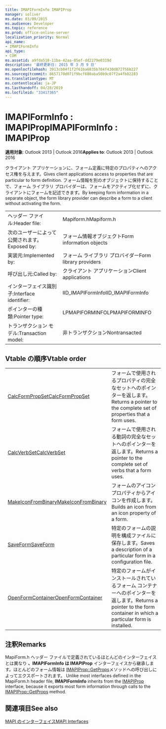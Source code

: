 ```yaml
---
title: IMAPIFormInfo IMAPIProp
manager: soliver
ms.date: 03/09/2015
ms.audience: Developer
ms.topic: reference
ms.prod: office-online-server
localization_priority: Normal
api_name:
- IMAPIFormInfo
api_type:
- COM
ms.assetid: a9fda518-11ba-42aa-85ef-dd2279e0319d
description: '最終更新日: 2015 年 3 月 9 日'
ms.openlocfilehash: 3913cb04f1f2f61ba6835b704f430d872756b227
ms.sourcegitcommit: 8657170d071f9bcf680aba50b9c07f2a4fb82283
ms.translationtype: MT
ms.contentlocale: ja-JP
ms.lasthandoff: 04/28/2019
ms.locfileid: "33417365"
---
```

# <a name="imapiforminfo--imapiprop"></a><span data-ttu-id="5d0c4-103">IMAPIFormInfo : IMAPIProp</span><span class="sxs-lookup"><span data-stu-id="5d0c4-103">IMAPIFormInfo : IMAPIProp</span></span>

  
  
<span data-ttu-id="5d0c4-104">**適用対象**: Outlook 2013 | Outlook 2016</span><span class="sxs-lookup"><span data-stu-id="5d0c4-104">**Applies to**: Outlook 2013 | Outlook 2016</span></span> 
  
<span data-ttu-id="5d0c4-105">クライアント アプリケーションに、フォーム定義に特定のプロパティへのアクセス権を与えます。</span><span class="sxs-lookup"><span data-stu-id="5d0c4-105">Gives client applications access to properties that are particular to form definition.</span></span> <span data-ttu-id="5d0c4-106">フォーム情報を別のオブジェクトに保持することで、フォーム ライブラリ プロバイダーは、フォームをアクティブ化せずに、クライアントにフォームを記述できます。</span><span class="sxs-lookup"><span data-stu-id="5d0c4-106">By keeping form information in a separate object, the form library provider can describe a form to a client without activating the form.</span></span>
  
|||
|:-----|:-----|
|<span data-ttu-id="5d0c4-107">ヘッダー ファイル:</span><span class="sxs-lookup"><span data-stu-id="5d0c4-107">Header file:</span></span>  <br/> |<span data-ttu-id="5d0c4-108">Mapiform.h</span><span class="sxs-lookup"><span data-stu-id="5d0c4-108">Mapiform.h</span></span>  <br/> |
|<span data-ttu-id="5d0c4-109">次のユーザーによって公開されます。</span><span class="sxs-lookup"><span data-stu-id="5d0c4-109">Exposed by:</span></span>  <br/> |<span data-ttu-id="5d0c4-110">フォーム情報オブジェクト</span><span class="sxs-lookup"><span data-stu-id="5d0c4-110">Form information objects</span></span>  <br/> |
|<span data-ttu-id="5d0c4-111">実装元:</span><span class="sxs-lookup"><span data-stu-id="5d0c4-111">Implemented by:</span></span>  <br/> |<span data-ttu-id="5d0c4-112">フォーム ライブラリ プロバイダー</span><span class="sxs-lookup"><span data-stu-id="5d0c4-112">Form library providers</span></span>  <br/> |
|<span data-ttu-id="5d0c4-113">呼び出し元:</span><span class="sxs-lookup"><span data-stu-id="5d0c4-113">Called by:</span></span>  <br/> |<span data-ttu-id="5d0c4-114">クライアント アプリケーション</span><span class="sxs-lookup"><span data-stu-id="5d0c4-114">Client applications</span></span>  <br/> |
|<span data-ttu-id="5d0c4-115">インターフェイス識別子:</span><span class="sxs-lookup"><span data-stu-id="5d0c4-115">Interface identifier:</span></span>  <br/> |<span data-ttu-id="5d0c4-116">IID_IMAPIFormInfo</span><span class="sxs-lookup"><span data-stu-id="5d0c4-116">IID_IMAPIFormInfo</span></span>  <br/> |
|<span data-ttu-id="5d0c4-117">ポインターの種類:</span><span class="sxs-lookup"><span data-stu-id="5d0c4-117">Pointer type:</span></span>  <br/> |<span data-ttu-id="5d0c4-118">LPMAPIFORMINFO</span><span class="sxs-lookup"><span data-stu-id="5d0c4-118">LPMAPIFORMINFO</span></span>  <br/> |
|<span data-ttu-id="5d0c4-119">トランザクション モデル:</span><span class="sxs-lookup"><span data-stu-id="5d0c4-119">Transaction model:</span></span>  <br/> |<span data-ttu-id="5d0c4-120">非トランザクション</span><span class="sxs-lookup"><span data-stu-id="5d0c4-120">Nontransacted</span></span>  <br/> |
   
## <a name="vtable-order"></a><span data-ttu-id="5d0c4-121">Vtable の順序</span><span class="sxs-lookup"><span data-stu-id="5d0c4-121">Vtable order</span></span>

|||
|:-----|:-----|
|[<span data-ttu-id="5d0c4-122">CalcFormPropSet</span><span class="sxs-lookup"><span data-stu-id="5d0c4-122">CalcFormPropSet</span></span>](imapiforminfo-calcformpropset.md) <br/> |<span data-ttu-id="5d0c4-123">フォームで使用されるプロパティの完全なセットへのポインターを返します。</span><span class="sxs-lookup"><span data-stu-id="5d0c4-123">Returns a pointer to the complete set of properties that a form uses.</span></span>  <br/> |
|[<span data-ttu-id="5d0c4-124">CalcVerbSet</span><span class="sxs-lookup"><span data-stu-id="5d0c4-124">CalcVerbSet</span></span>](imapiforminfo-calcverbset.md) <br/> |<span data-ttu-id="5d0c4-125">フォームで使用される動詞の完全なセットへのポインターを返します。</span><span class="sxs-lookup"><span data-stu-id="5d0c4-125">Returns a pointer to the complete set of verbs that a form uses.</span></span>  <br/> |
|[<span data-ttu-id="5d0c4-126">MakeIconFromBinary</span><span class="sxs-lookup"><span data-stu-id="5d0c4-126">MakeIconFromBinary</span></span>](imapiforminfo-makeiconfrombinary.md) <br/> |<span data-ttu-id="5d0c4-127">フォームのアイコン プロパティからアイコンを作成します。</span><span class="sxs-lookup"><span data-stu-id="5d0c4-127">Builds an icon from an icon property of a form.</span></span>  <br/> |
|[<span data-ttu-id="5d0c4-128">SaveForm</span><span class="sxs-lookup"><span data-stu-id="5d0c4-128">SaveForm</span></span>](imapiforminfo-saveform.md) <br/> |<span data-ttu-id="5d0c4-129">特定のフォームの説明を構成ファイルに保存します。</span><span class="sxs-lookup"><span data-stu-id="5d0c4-129">Saves a description of a particular form in a configuration file.</span></span>  <br/> |
|[<span data-ttu-id="5d0c4-130">OpenFormContainer</span><span class="sxs-lookup"><span data-stu-id="5d0c4-130">OpenFormContainer</span></span>](imapiforminfo-openformcontainer.md) <br/> |<span data-ttu-id="5d0c4-131">特定のフォームがインストールされているフォーム コンテナーへのポインターを返します。</span><span class="sxs-lookup"><span data-stu-id="5d0c4-131">Returns a pointer to the form container in which a particular form is installed.</span></span>  <br/> |
   
## <a name="remarks"></a><span data-ttu-id="5d0c4-132">注釈</span><span class="sxs-lookup"><span data-stu-id="5d0c4-132">Remarks</span></span>

<span data-ttu-id="5d0c4-133">MapiForm.h ヘッダー ファイルで定義されているほとんどのインターフェイスとは異なり **、IMAPIFormInfo は IMAPIProp** インターフェイスから継承します。ほとんどのフォーム情報は [IMAPIProp::GetProps](imapiprop-getprops.md)メソッドへの呼び出しによってエクスポートされます。 [](imapipropiunknown.md)</span><span class="sxs-lookup"><span data-stu-id="5d0c4-133">Unlike most interfaces defined in the MapiForm.h header file, **IMAPIFormInfo** inherits from the [IMAPIProp](imapipropiunknown.md) interface, because it exports most form information through calls to the [IMAPIProp::GetProps](imapiprop-getprops.md) method.</span></span> 
  
## <a name="see-also"></a><span data-ttu-id="5d0c4-134">関連項目</span><span class="sxs-lookup"><span data-stu-id="5d0c4-134">See also</span></span>



[<span data-ttu-id="5d0c4-135">MAPI のインターフェイス</span><span class="sxs-lookup"><span data-stu-id="5d0c4-135">MAPI Interfaces</span></span>](mapi-interfaces.md)

